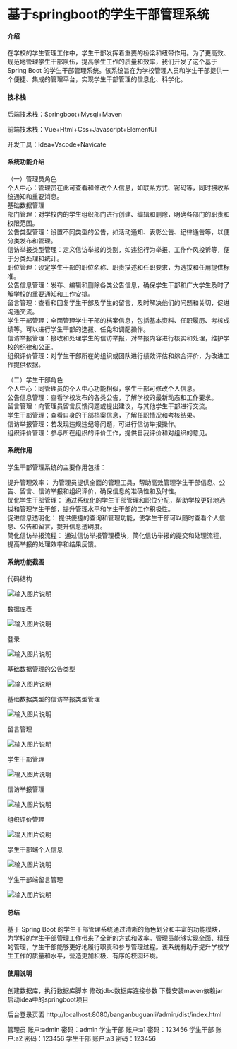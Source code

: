 # 基于springboot的学生干部管理系统

#### 介绍

在学校的学生管理工作中，学生干部发挥着重要的桥梁和纽带作用。为了更高效、规范地管理学生干部队伍，提高学生工作的质量和效率，我们开发了这个基于 Spring Boot 的学生干部管理系统。该系统旨在为学校管理人员和学生干部提供一个便捷、集成的管理平台，实现学生干部管理的信息化、科学化。

#### 技术栈

后端技术栈：Springboot+Mysql+Maven

前端技术栈：Vue+Html+Css+Javascript+ElementUI

开发工具：Idea+Vscode+Navicate

#### 系统功能介绍

（一）管理员角色  
个人中心：管理员在此可查看和修改个人信息，如联系方式、密码等，同时接收系统通知和重要消息。  
基础数据管理  
部门管理：对学校内的学生组织部门进行创建、编辑和删除，明确各部门的职责和权限范围。  
公告类型管理：设置不同类型的公告，如活动通知、表彰公告、纪律通告等，以便分类发布和管理。  
信访举报类型管理：定义信访举报的类别，如违纪行为举报、工作作风投诉等，便于分类处理和统计。  
职位管理：设定学生干部的职位名称、职责描述和任职要求，为选拔和任用提供标准。  
公告信息管理：发布、编辑和删除各类公告信息，确保学生干部和广大学生及时了解学校的重要通知和工作安排。  
留言管理：查看和回复学生干部及学生的留言，及时解决他们的问题和关切，促进沟通交流。  
学生干部管理：全面管理学生干部的档案信息，包括基本资料、任职履历、考核成绩等。可以进行学生干部的选拔、任免和调配操作。  
信访举报管理：接收和处理学生的信访举报，对举报内容进行核实和处理，维护学校的纪律和公正。  
组织评价管理：对学生干部所在的组织或团队进行绩效评估和综合评价，为改进工作提供依据。  

（二）学生干部角色  
个人中心：同管理员的个人中心功能相似，学生干部可修改个人信息。  
公告信息管理：查看学校发布的各类公告，了解学校的最新动态和工作要求。  
留言管理：向管理员留言反馈问题或提出建议，与其他学生干部进行交流。  
学生干部管理：查看自身的干部档案信息，了解任职情况和考核结果。  
信访举报管理：若发现违规违纪等问题，可进行信访举报操作。  
组织评价管理：参与所在组织的评价工作，提供自我评价和对组织的意见。  

#### 系统作用

学生干部管理系统的主要作用包括：  

提升管理效率： 为管理员提供全面的管理工具，帮助高效管理学生干部信息、公告、留言、信访举报和组织评价，确保信息的准确性和及时性。  
优化学生干部管理： 通过系统化的学生干部管理和职位分配，帮助学校更好地选拔和管理学生干部，提升管理水平和学生干部的工作积极性。  
促进信息透明化： 提供便捷的查询和管理功能，使学生干部可以随时查看个人信息、公告和留言，提升信息透明度。  
简化信访举报流程： 通过信访举报管理模块，简化信访举报的提交和处理流程，提高举报的处理效率和结果反馈。  

#### 系统功能截图

代码结构

![输入图片说明](images/49579be0d75e04909c24bf0f71abc6e.png)

数据库表

![输入图片说明](images/43a8e716501a45cbc0845fa75d40668.png)

登录

![输入图片说明](images/8f52c327d26166cc1e8d6ca6df87e8d.png)

基础数据管理的公告类型

![输入图片说明](images/c8a0b62c9df4d84cf3e83f31860f173.png)

基础数据类型的信访举报类型管理

![输入图片说明](images/9c62d436cb74169e6f114ab0aff5576.png)

留言管理

![输入图片说明](images/d4bb3d1aa33697c17b84fe4be077bf8.png)

学生干部管理

![输入图片说明](images/3ee045fdfdbaa1d3b8d23fc1536b86c.png)

信访举报管理

![输入图片说明](images/b1304e77e62dfeee04b27f454520972.png)

组织评价管理

![输入图片说明](images/f010de61485e65c961e8d5fa850f8a8.png)

学生干部端个人信息

![输入图片说明](images/a661b2f87aac825162308436ef26dc3.png)

学生干部端留言管理

![输入图片说明](images/d10f37adfc0f805216a0a3b2da3c322.png)

#### 总结

基于 Spring Boot 的学生干部管理系统通过清晰的角色划分和丰富的功能模块，为学校的学生干部管理工作带来了全新的方式和效率。管理员能够实现全面、精细的管理，学生干部能够更好地履行职责和参与管理过程。该系统有助于提升学校学生工作的质量和水平，营造更加积极、有序的校园环境。

#### 使用说明

创建数据库，执行数据库脚本 修改jdbc数据库连接参数 下载安装maven依赖jar 启动idea中的springboot项目

后台登录页面
http://localhost:8080/banganbuguanli/admin/dist/index.html

管理员				账户:admin 	密码：admin
学生干部				账户:a1 		密码：123456
学生干部				账户:a2 		密码：123456
学生干部				账户:a3 		密码：123456